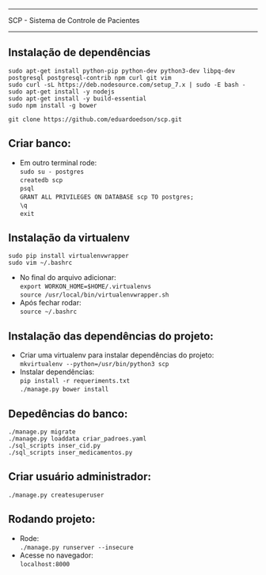 **************************************
SCP - Sistema de Controle de Pacientes
**************************************

Instalação de dependências<br />
---------------------------------------------------------------
  ``sudo apt-get install python-pip python-dev python3-dev libpq-dev postgresql postgresql-contrib npm curl git vim``<br />
  ``sudo curl -sL https://deb.nodesource.com/setup_7.x | sudo -E bash -``<br />
  ``sudo apt-get install -y nodejs``<br />
  ``sudo apt-get install -y build-essential``<br />
  ``sudo npm install -g bower``<br />

  ``git clone https://github.com/eduardoedson/scp.git``
  
  Criar banco:<br />
---------------------------------------
* Em outro terminal rode:<br />
  ``sudo su - postgres``<br />
  ``createdb scp``<br />
  ``psql``<br />
  ``GRANT ALL PRIVILEGES ON DATABASE scp TO postgres;``<br />
  ``\q``<br />
  ``exit``<br />

Instalação da virtualenv<br />
------------------------
  ``sudo pip install virtualenvwrapper``<br />
  ``sudo vim ~/.bashrc``<br />
* No final do arquivo adicionar:<br />
  ``export WORKON_HOME=$HOME/.virtualenvs``<br />
  ``source /usr/local/bin/virtualenvwrapper.sh``<br />
* Após fechar rodar:<br />
  ``source ~/.bashrc``<br />


Instalação das dependências do projeto:<br />
---------------------------------------
* Criar uma virtualenv para instalar dependências do projeto:<br />
  ``mkvirtualenv --python=/usr/bin/python3 scp``<br />
* Instalar dependências:<br />
  ``pip install -r requeriments.txt``<br />
  ``./manage.py bower install``<br />


Depedências do banco:<br />
---------------------------------------
  ``./manage.py migrate``<br />
  ``./manage.py loaddata criar_padroes.yaml``<br />
  ``./sql_scripts inser_cid.py``<br />
  ``./sql_scripts inser_medicamentos.py``<br />

Criar usuário administrador:<br />
---------------------------------------
  ``./manage.py createsuperuser``<br />
  
Rodando projeto:<br />
---------------------------------------
* Rode:<br />
  ``./manage.py runserver --insecure``<br />
* Acesse no navegador:<br />
  ``localhost:8000``<br />
